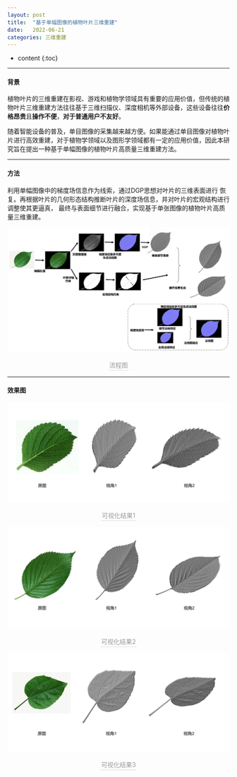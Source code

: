 ```yaml
---
layout: post
title:  "基于单幅图像的植物叶片三维重建"
date:   2022-06-21
categories: 三维重建
---
```

* content
{:toc}

---

#### 背景
植物叶片的三维重建在影视、游戏和植物学领域具有重要的应用价值，但传统的植物叶片三维重建方法往往基于三维扫描仪、深度相机等外部设备，这些设备往往**价格昂贵**且**操作不便**，**对于普通用户不友好**。

随着智能设备的普及，单目图像的采集越来越方便。如果能通过单目图像对植物叶片进行高效重建，对于植物学领域以及图形学领域都有一定的应用价值，因此本研究旨在提出一种基于单幅图像的植物叶片高质量三维重建方法。


---
#### 方法
利用单幅图像中的梯度场信息作为线索，通过DGP思想对叶片的三维表面进行 恢复。再根据叶片的几何形态结构推断叶片的深度场信息，并对叶片的宏观结构进行调整使其更逼真， 最终与表面细节进行融合，实现基于单张图像的植物叶片高质量三维重建。

![](/img/项目示意图/叶片重建流程图.png)
<center>    <div style="color:orange; border-bottom: 1px solid #d9d9d9;
    display: inline-block;
    color: #999;
    padding: 2px;">流程图</div></center>

---
#### 效果图
![](/img/项目示意图/1.png)
<center>    <div style="color:orange; border-bottom: 1px solid #d9d9d9;
    display: inline-block;
    color: #999;
    padding: 2px;">可视化结果1</div></center>

![](/img/项目示意图/2.png)
<center>    <div style="color:orange; border-bottom: 1px solid #d9d9d9;
    display: inline-block;
    color: #999;
    padding: 2px;">可视化结果2</div></center>

![](/img/项目示意图/3.png)
<center>    <div style="color:orange; border-bottom: 1px solid #d9d9d9;
    display: inline-block;
    color: #999;
    padding: 2px;">可视化结果3</div></center>


